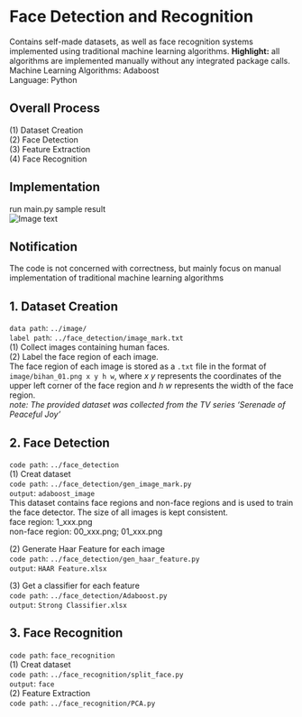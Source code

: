 # Face Detection and Recognition
Contains self-made datasets, as well as face recognition systems implemented using traditional machine learning algorithms. __Highlight:__ all algorithms are implemented manually without any integrated package calls.  
Machine Learning Algorithms: Adaboost  
Language: Python
## Overall Process
(1) Dataset Creation  
(2) Face Detection  
(3) Feature Extraction  
(4) Face Recognition

## Implementation
run main.py
sample result  
![Image text](https://raw.github.com/Ashley10101/repositpry/master/Face_Detection_Recognition_ML/sample_result.png)

## Notification
The code is not concerned with correctness, but mainly focus on manual implementation of traditional machine learning algorithms

## 1. Dataset Creation
`data path`: `../image/`  
`label path`: `../face_detection/image_mark.txt`  
(1) Collect images containing human faces.  
(2) Label the face region of each image.  
The face region of each image is stored as a `.txt` file in the format of `image/bihan_01.png x y h w`, where _x y_ represents the coordinates of the upper left corner of the face region and _h w_ represents the width of the face region.  
_note: The provided dataset was collected from the TV series ‘Serenade of Peaceful Joy’_ 

## 2. Face Detection 
`code path`: `../face_detection`  
(1) Creat dataset  
`code path`: `../face_detection/gen_image_mark.py`  
`output`: `adaboost_image`  
This dataset contains face regions and non-face regions and is used to train the face detector. The size of all images is kept consistent.  
face region: 1_xxx.png  
non-face region: 00_xxx.png; 01_xxx.png  
  
(2) Generate Haar Feature for each image  
`code path`: `../face_detection/gen_haar_feature.py`  
`output`: `HAAR Feature.xlsx` 

(3) Get a classifier for each feature  
`code path`: `../face_detection/Adaboost.py`  
`output`: `Strong Classifier.xlsx`

## 3. Face Recognition 
`code path`: `face_recognition`  
(1) Creat dataset  
`code path`: `../face_recognition/split_face.py`   
`output`: `face`   
(2) Feature Extraction  
`code path`: `../face_recognition/PCA.py`
